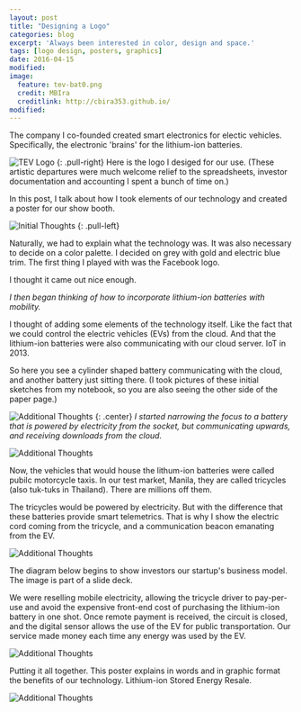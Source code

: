 ```yaml
---
layout: post
title: "Designing a Logo"
categories: blog
excerpt: 'Always been interested in color, design and space.'
tags: [logo design, posters, graphics]
date: 2016-04-15
modified: 
image:
  feature: tev-bat0.png
  credit: MBIra
  creditlink: http://cbira353.github.io/
modified:
---
```

The company I co-founded created smart electronics for electic vehicles. Specifically, the electronic 'brains' for the lithium-ion batteries. 

![TEV Logo](/images/tev-logo.png)
{: .pull-right}
Here is the logo I desiged for our use. (These artistic departures were much welcome relief to the spreadsheets, investor documentation and accounting I spent a bunch of time on.) 

In this post, I talk about how I took elements of our technology and created a poster for our show booth.

![Initial Thoughts](/images/tev-square.png)
{: .pull-left}

Naturally, we had to explain what the technology was. It was also necessary to decide on a color palette. I decided on grey with gold and electric blue trim. The first thing I played with was the Facebook logo. 

I thought it came out nice enough.


*I then began thinking of how to incorporate lithium-ion batteries with mobility.*

I thought of adding some elements of the technology itself. Like the fact that we could control the electric vehicles (EVs) from the cloud. And that the lithium-ion batteries were also communicating with our cloud server.  IoT in 2013. 

So here you see a cylinder shaped battery communicating with the cloud, and another battery just sitting there. (I took pictures of these initial sketches from my notebook, so you are also seeing the other side of the paper page.)

![Additional Thoughts](/images/tev-bat1.jpg)
{: .center}
*I started narrowing the focus to a battery that is powered by electricity from the socket, but communicating upwards, and receiving downloads from the cloud.*


![Additional Thoughts](/images/tev-bat2.jpg)

Now, the vehicles that would house the lithum-ion batteries were called pubilc motorcycle taxis. In our test market, Manila, they are called tricycles (also tuk-tuks in Thailand). There are millions off them.

The tricycles would be powered by electricity. But with the difference that these batteries provide smart telemetrics. That is why I show the electric cord coming from the tricycle, and a communication beacon emanating from the EV.

![Additional Thoughts](/images/tev-bat3.jpg)

The diagram below begins to show investors our startup's business model. The image is part of a slide deck.

We were reselling mobile electricity, allowing the tricycle driver to pay-per-use and avoid the expensive front-end cost of purchasing the lithium-ion battery in one shot.  Once remote payment is received, the circuit is closed, and the digital sensor allows the use of the EV for public transportation. Our service made money each time any energy was used by the EV.


![Additional Thoughts](/images/tev-bat4.png)


Putting it all together. This poster explains in words and in graphic format the benefits of our technology. Lithium-ion Stored Energy Resale.

![Additional Thoughts](/images/tev-bat5.png)
